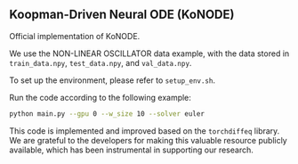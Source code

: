 ## Koopman-Driven Neural ODE (KoNODE)

Official implementation of KoNODE.

We use the NON-LINEAR OSCILLATOR data example, with the data stored in `train_data.npy`, `test_data.npy`, and `val_data.npy`.

To set up the environment, please refer to `setup_env.sh`. 

Run the code according to the following example:

```sh
python main.py --gpu 0 --w_size 10 --solver euler 
```
This code is implemented and improved based on the `torchdiffeq` library. We are grateful to the developers for making this valuable resource publicly available, which has been instrumental in supporting our research.
